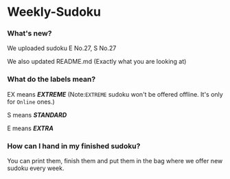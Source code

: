 # Weekly-Sudoku

### What's new?

We uploaded sudoku E No.27, S No.27

We also updated README.md (Exactly what you are looking at)

### What do the labels mean?

EX means **_EXTREME_** (Note:`EXTREME` sudoku won't be offered offline. It's only for `Online` ones.)

S  means **_STANDARD_**

E  means **_EXTRA_**

### How can I hand in my finished sudoku?

You can print them, finish them and put them in the bag where we offer new sudoku every week.
